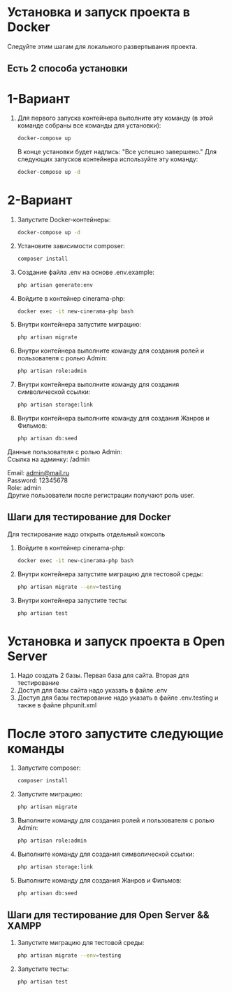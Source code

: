 # Установка и запуск проекта в Docker

Следуйте этим шагам для локального развертывания проекта.

## Есть 2 способа установки

# 1-Вариант

1. Для первого запуска контейнера выполните эту команду (в этой команде собраны все команды для установки):
   ```bash
   docker-compose up
    ```
   В конце установки будет надпись: "Все успешно завершено."
   Для следующих запусков контейнера используйте эту команду:
   ```bash
   docker-compose up -d 
   ```

# 2-Вариант

1. Запустите Docker-контейнеры:
   ```bash
   docker-compose up -d
2. Установите зависимости composer:
   ```bash
   composer install
3. Создание файла .env на основе .env.example:
   ```bash
   php artisan generate:env
4. Войдите в контейнер cinerama-php:
   ```bash
   docker exec -it new-cinerama-php bash
5. Внутри контейнера запустите миграцию:
   ```bash
   php artisan migrate
6. Внутри контейнера выполните команду для создания ролей и пользователя с ролью Admin:
   ```bash
   php artisan role:admin
7. Внутри контейнера выполните команду для создания символической ссылки:
   ```bash
   php artisan storage:link
8. Внутри контейнера выполните команду для создания Жанров и Фильмов:
   ```bash
   php artisan db:seed

Данные пользователя с ролью Admin:<br>
Ссылка на админку: /admin

Email: admin@mail.ru <br>
Password: 12345678 <br>
Role: admin <br>
Другие пользователи после регистрации получают роль user.

## Шаги для тестирование для Docker
Для тестирование надо открыть отдельный консоль
1. Войдите в контейнер cinerama-php:
   ```bash
   docker exec -it new-cinerama-php bash
2. Внутри контейнера запустите миграцию для тестовой среды:
   ```bash
   php artisan migrate --env=testing
3. Внутри контейнера запустите тесты:
   ```bash
   php artisan test

# Установка и запуск проекта в Open Server
1. Надо создать 2 базы. Первая база для сайта. Вторая для тестирование
2. Доступ для базы сайта надо указать в файле .env
3. Доступ для базы тестирование надо указать в файле .env.testing и также в файле phpunit.xml

# После этого запустите следующие команды
1. Запустите composer:
   ```bash
   composer install
2. Запустите миграцию:
   ```bash
   php artisan migrate
3. Выполните команду для создания ролей и пользователя с ролью Admin:
   ```bash
   php artisan role:admin
4. Выполните команду для создания символической ссылки:
   ```bash
   php artisan storage:link
5. Выполните команду для создания Жанров и Фильмов:
   ```bash
   php artisan db:seed

## Шаги для тестирование для Open Server && XAMPP
1. Запустите миграцию для тестовой среды:
   ```bash
   php artisan migrate --env=testing
2. Запустите тесты:
   ```bash
   php artisan test
